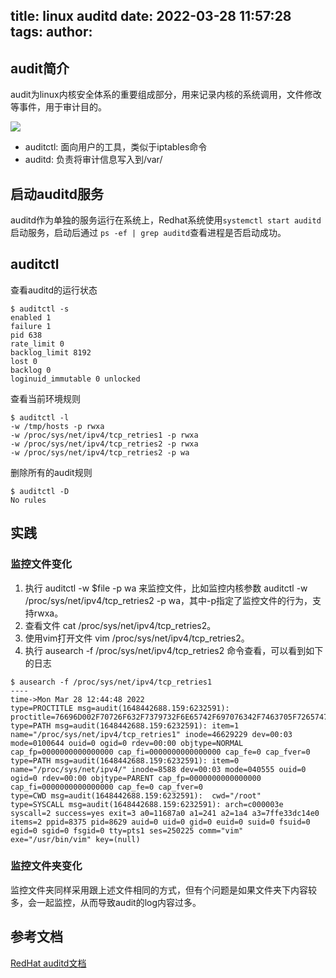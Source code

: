 title: linux auditd
date: 2022-03-28 11:57:28
tags:
author:
---
## audit简介

audit为linux内核安全体系的重要组成部分，用来记录内核的系统调用，文件修改等事件，用于审计目的。

![](https://kuring.oss-cn-beijing.aliyuncs.com/common/linux_audit.png)

 - auditctl: 面向用户的工具，类似于iptables命令
 - auditd: 负责将审计信息写入到/var/
 
## 启动auditd服务

auditd作为单独的服务运行在系统上，Redhat系统使用`systemctl start auditd`启动服务，启动后通过 `ps -ef | grep auditd`查看进程是否启动成功。
 
## auditctl

查看auditd的运行状态
```
$ auditctl -s
enabled 1
failure 1
pid 638
rate_limit 0
backlog_limit 8192
lost 0
backlog 0
loginuid_immutable 0 unlocked
```

查看当前环境规则

```
$ auditctl -l
-w /tmp/hosts -p rwxa
-w /proc/sys/net/ipv4/tcp_retries1 -p rwxa
-w /proc/sys/net/ipv4/tcp_retries2 -p rwxa
-w /proc/sys/net/ipv4/tcp_retries2 -p wa
```

删除所有的audit规则
```
$ auditctl -D
No rules
```

## 实践

### 监控文件变化

1. 执行 auditctl -w $file -p wa 来监控文件，比如监控内核参数 auditctl -w /proc/sys/net/ipv4/tcp_retries2 -p wa，其中-p指定了监控文件的行为，支持rwxa。
2. 查看文件 cat /proc/sys/net/ipv4/tcp_retries2。
3. 使用vim打开文件 vim /proc/sys/net/ipv4/tcp_retries2。
4. 执行 ausearch -f /proc/sys/net/ipv4/tcp_retries2 命令查看，可以看到如下的日志

```
$ ausearch -f /proc/sys/net/ipv4/tcp_retries1
----
time->Mon Mar 28 12:44:48 2022
type=PROCTITLE msg=audit(1648442688.159:6232591): proctitle=76696D002F70726F632F7379732F6E65742F697076342F7463705F7265747269657331
type=PATH msg=audit(1648442688.159:6232591): item=1 name="/proc/sys/net/ipv4/tcp_retries1" inode=46629229 dev=00:03 mode=0100644 ouid=0 ogid=0 rdev=00:00 objtype=NORMAL cap_fp=0000000000000000 cap_fi=0000000000000000 cap_fe=0 cap_fver=0
type=PATH msg=audit(1648442688.159:6232591): item=0 name="/proc/sys/net/ipv4/" inode=8588 dev=00:03 mode=040555 ouid=0 ogid=0 rdev=00:00 objtype=PARENT cap_fp=0000000000000000 cap_fi=0000000000000000 cap_fe=0 cap_fver=0
type=CWD msg=audit(1648442688.159:6232591):  cwd="/root"
type=SYSCALL msg=audit(1648442688.159:6232591): arch=c000003e syscall=2 success=yes exit=3 a0=11687a0 a1=241 a2=1a4 a3=7ffe33dc14e0 items=2 ppid=8375 pid=8629 auid=0 uid=0 gid=0 euid=0 suid=0 fsuid=0 egid=0 sgid=0 fsgid=0 tty=pts1 ses=250225 comm="vim" exe="/usr/bin/vim" key=(null)
```

### 监控文件夹变化

监控文件夹同样采用跟上述文件相同的方式，但有个问题是如果文件夹下内容较多，会一起监控，从而导致audit的log内容过多。

## 参考文档
[RedHat auditd文档](https://access.redhat.com/documentation/en-us/red_hat_enterprise_linux/7/html/security_guide/chap-system_auditing)